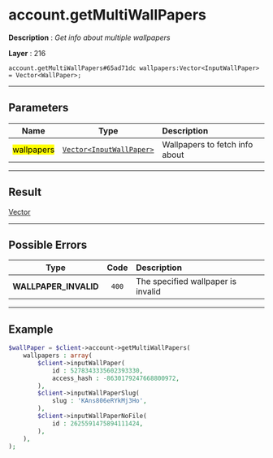 # account.getMultiWallPapers

**Description** : *Get info about multiple wallpapers*

**Layer** : 216

```tl
account.getMultiWallPapers#65ad71dc wallpapers:Vector<InputWallPaper> = Vector<WallPaper>;
```

---

## Parameters

| Name | Type | Description |
| :---: | :---: | :--- |
| <mark>wallpapers</mark> | [`Vector<InputWallPaper>`](type/InputWallPaper) | Wallpapers to fetch info about |

---

## Result

[Vector<WallPaper>](type/WallPaper)

---

## Possible Errors

| Type | Code | Description |
| :---: | :---: | :--- |
| **WALLPAPER_INVALID** | `400` | The specified wallpaper is invalid |

---

## Example

```php
$wallPaper = $client->account->getMultiWallPapers(
	wallpapers : array(
		$client->inputWallPaper(
			id : 5278343335602393330,
			access_hash : -8630179247668800972,
		),
		$client->inputWallPaperSlug(
			slug : 'KAns806eRYkMj3Ho',
		),
		$client->inputWallPaperNoFile(
			id : 2625591475894111424,
		),
	),
);
```